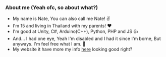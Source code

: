 ### About me (Yeah ofc, so about what?)
- My name is Nate, You can also call me Nate! ✌
- I'm 15 and living in Thailand with my parents! ❤
- I'm good at Unity, C#, Arduino(C++), Python, PHP and JS 👍
- And... I had one eye, Yeah I'm disabled and I had it since I'm borne, But anyways. I'm feel free what I am. 🎉
- My website it have more my info [here](https://kidjanatedev.web.app/) looking good right?
